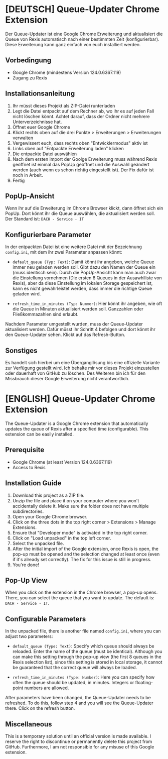 # [DEUTSCH] Queue-Updater Chrome Extension

Der Queue-Updater ist eine Google Chrome Erweiterung und aktualisiert die Queue von Rexis automatisch nach einer bestimmten Zeit (konfigurierbar). Diese Erweiterung kann ganz einfach von euch installiert werden.

## Vorbedingung
- Google Chrome (mindestens Version 124.0.6367.119)
- Zugang zu Rexis

## Installationsanleitung

1. Ihr müsst dieses Projekt als ZIP-Datei runterladen
2. Legt die Datei entpackt auf dem Rechner ab, wo ihr es auf jeden Fall nicht löschen könnt. Achtet darauf, dass der Ordner nicht mehrere Unterverzeichnisse hat.
3. Öffnet euer Google Chrome
4. Klickt rechts oben auf die drei Punkte > Erweiterungen > Erweiterungen verwalten
5. Vergewissert euch, dass rechts oben "Entwicklermodus" aktiv ist
6. Links oben auf "Entpackte Erweiterung laden" klicken
7. Die entpackte Datei auswählen
8. Nach dem ersten import der Goolge Erweiterung muss während Rexis geöffnet ist einmal das PopUp geöffnet und die Auswahl geändert werden (auch wenn es schon richtig eingestellt ist). Der Fix dafür ist noch in Arbeit.
9. Fertig

## PopUp-Ansicht
Wenn ihr auf die Erweiterung im Chrome Browser klickt, dann öffnet sich ein PopUp. Dort könnt ihr die Queue auswählen, die aktualisiert werden soll. Der Standard ist: `DACH - Service - IT`

## Konfigurierbare Parameter

In der entpackten Datei ist eine weitere Datei mit der Bezeichnung `config.ini`, mit dem ihr zwei Parameter anpassen könnt:

- `default_queue (Typ: Text)`: Damit könnt ihr angeben, welche Queue immer neu geladen werden soll. Gibt dazu den Namen der Queue ein (muss identisch sein). Durch die PopUp-Ansicht kann man auch zwar die Einstellung vornehmen (Die ersten 8 Queues in der Ausawhlliste von Rexis), aber da diese Einstellung im lokalen Storage gespeichert ist, kann es nicht gewährleistet werden, dass immer die richtige Queue geladen wird.

- `refresh_time_in_minutes (Typ: Nummer)`: Hier könnt ihr angeben, wie oft die Queue in Minuten aktualisiert werden soll. Ganzzahlen oder Fließkommazahlen sind erlaubt. 

Nachdem Parameter umgestellt wurden, muss der Queue-Updater aktualisiert werden. Dafür müsst ihr Schritt 4 befolgen und dort könnt ihr den Queue-Updater sehen. Klickt auf das Refresh-Button.

## Sonstiges
Es handelt sich hierbei um eine Überganglösung bis eine offizielle Variante zur Verfügung gestellt wird. Ich behalte mir vor dieses Projekt einzustellen oder dauerhaft von GitHub zu löschen. Des Weiteren bin ich für den Missbrauch dieser Google Erweiterung nicht verantwortlich.

# [ENGLISH] Queue-Updater Chrome Extension

The Queue-Updater is a Google Chrome extension that automatically updates the queue of Rexis after a specified time (configurable). This extension can be easily installed.

## Prerequisite
- Google Chrome (at least Version 124.0.6367.119)
- Access to Rexis

## Installation Guide

1. Download this project as a ZIP file.
2. Unzip the file and place it on your computer where you won't accidentally delete it. Make sure the folder does not have multiple subdirectories.
3. Open your Google Chrome browser.
4. Click on the three dots in the top right corner > Extensions > Manage Extensions.
5. Ensure that "Developer mode" is activated in the top right corner.
6. Click on "Load unpacked" in the top left corner.
7. Select the unpacked file.
8. After the initial import of the Google extension, once Rexis is open, the pop-up must be opened and the selection changed at least once (even if it's already set correctly). The fix for this issue is still in progress.
9. You're done!

## Pop-Up View
When you click on the extension in the Chrome browser, a pop-up opens. There, you can select the queue that you want to update. The default is: `DACH - Service - IT`.

## Configurable Parameters

In the unpacked file, there is another file named `config.ini`, where you can adjust two parameters:

- `default_queue (Type: Text)`: Specify which queue should always be reloaded. Enter the name of the queue (must be identical). Although you can make this setting through the pop-up view (the first 8 queues in the Rexis selection list), since this setting is stored in local storage, it cannot be guaranteed that the correct queue will always be loaded.

- `refresh_time_in_minutes (Type: Number)`: Here you can specify how often the queue should be updated, in minutes. Integers or floating-point numbers are allowed.

After parameters have been changed, the Queue-Updater needs to be refreshed. To do this, follow step 4 and you will see the Queue-Updater there. Click on the refresh button.

## Miscellaneous
This is a temporary solution until an official version is made available. I reserve the right to discontinue or permanently delete this project from GitHub. Furthermore, I am not responsible for any misuse of this Google extension.

